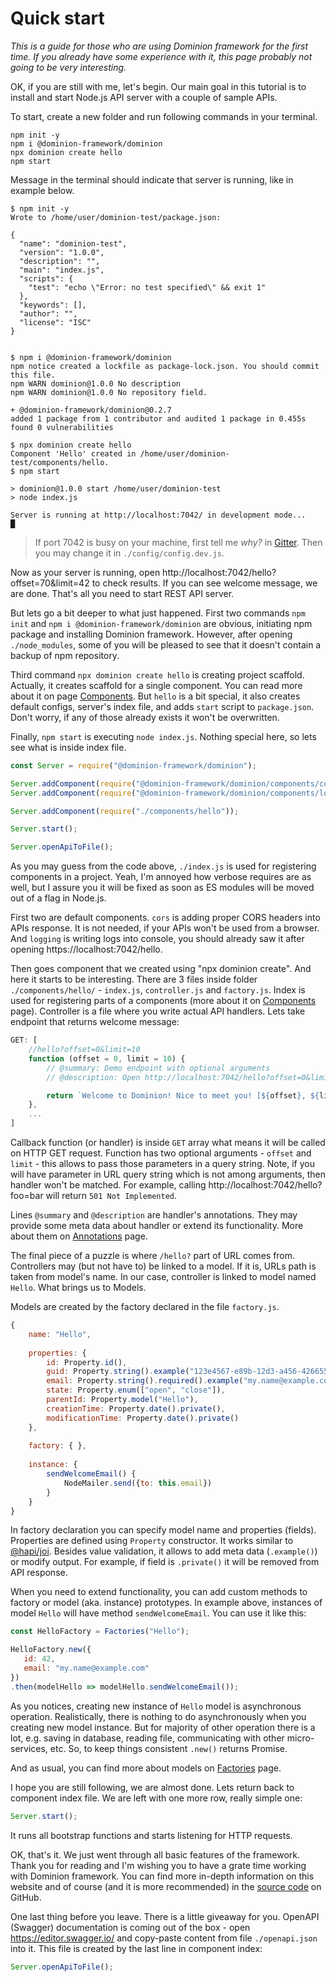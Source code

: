 # Quick start

_This is a guide for those who are using Dominion framework 
for the first time. If you already have some experience with it, 
this page probably not going to be very interesting._

OK, if you are still with me, let's begin. Our main goal in
this tutorial is to install and start Node.js API server with a couple
of sample APIs.

To start, create a new folder and run following commands in 
your terminal.
     
```shell script
npm init -y
npm i @dominion-framework/dominion
npx dominion create hello
npm start

```

Message in the terminal should indicate that server is running, 
like in example below. 

<pre class="terminal" onmouseenter="scroll({top: 1e4 ,behavior: 'smooth'})">
<code><span class="hljs-meta">$</span> <span class="hljs-built_in">npm</span> init -y
Wrote to /home/user/dominion-test/package.json:

{
  "name": "dominion-test",
  "version": "1.0.0",
  "description": "",
  "main": "index.js",
  "scripts": {
    "test": "echo \"Error: no test specified\" && exit 1"
  },
  "keywords": [],
  "author": "",
  "license": "ISC"
}


<span class="hljs-meta">$</span> <span class="hljs-built_in">npm</span> i @dominion-framework/dominion
npm notice created a lockfile as package-lock.json. You should commit this file.
npm WARN dominion@1.0.0 No description
npm WARN dominion@1.0.0 No repository field.

+ @dominion-framework/dominion@0.2.7
added 1 package from 1 contributor and audited 1 package in 0.455s
found <span class="hljs-meta-string">0</span> vulnerabilities

<span class="hljs-meta">$</span> <span class="hljs-built_in">npx</span> dominion create hello
Component 'Hello' created in /home/user/dominion-test/components/hello.
<span class="hljs-meta">$</span> <span class="hljs-built_in">npm</span> start

> dominion@1.0.0 start /home/user/dominion-test
> node index.js

<span class="hljs-meta-string">Server is running at http://localhost:7042/ in development mode...</span>
<span class="hljs-meta-string">&#9608;</span></code>
</pre>

> If port 7042 is busy on your machine, first tell me _why?_ in
> [Gitter](https://gitter.im/dominion-framework/community). Then 
> you may change it in `./config/config.dev.js`. 

Now as your server is running, open 
http://localhost:7042/hello?offset=70&limit=42 to check results. 
If you can see welcome message, we are done. That's all you need to
start REST API server.

But lets go a bit deeper to what just happened. First two commands
`npm init` and `npm i @dominion-framework/dominion` are obvious, 
initiating npm package and installing Dominion framework. However, 
after opening `./node_modules`, some of you will be pleased to see
that it doesn't contain a backup of npm repository.

Third command `npx dominion create hello` is creating project scaffold.
Actually, it creates scaffold for a single component. You can read
more about it on page [Components](/components). But `hello` is 
a bit special, it also creates default configs, server's index file, 
and adds `start` script to `package.json`. Don't worry, if any of 
those already exists it won't be overwritten.

Finally, `npm start` is executing `node index.js`. Nothing special
here, so lets see what is inside index file.

```js
const Server = require("@dominion-framework/dominion");

Server.addComponent(require("@dominion-framework/dominion/components/cors"));
Server.addComponent(require("@dominion-framework/dominion/components/logging"));

Server.addComponent(require("./components/hello"));

Server.start();

Server.openApiToFile();
``` 

As you may guess from the code above, `./index.js` is used for 
registering components in a project. Yeah, I'm annoyed how verbose
requires are as well, but I assure you it will be fixed as soon as
ES modules will be moved out of a flag in Node.js.

First two are default components. `cors` is adding proper CORS headers
into APIs response. It is not needed, if your APIs won't  be used
from a browser. And `logging` is writing logs into console, you should
already saw it after opening https://localhost:7042/hello.

Then goes component that we created using "npx dominion create". 
And here it starts to be interesting. There are 3 files inside 
folder `./components/hello/` - `index.js`, `controller.js` and
`factory.js`. Index is used for registering parts of a components
(more about it on [Components](/components) page). Controller 
is a file where you write actual API handlers. Lets take 
endpoint that returns welcome message:

```js
GET: [
    //hello?offset=0&limit=10
    function (offset = 0, limit = 10) {
        // @summary: Demo endpoint with optional arguments
        // @description: Open http://localhost:7042/hello?offset=0&limit=10 to see results

        return `Welcome to Dominion! Nice to meet you! [${offset}, ${limit}]`;
    },
    ...
]
```  
Callback function (or handler) is inside `GET` array what means it will
be called on HTTP GET request. Function has two optional arguments - 
`offset` and `limit` - this allows to pass those parameters in a query
string. Note, if you will have parameter in URL query string which 
is not among arguments, then handler won't be matched. For example, 
calling http://localhost:7042/hello?foo=bar will return `501 Not Implemented`.

Lines `@summary` and `@description` are handler's annotations. They 
may provide some meta data about handler or extend its functionality.
More about them on [Annotations](/annotations) page.

The final piece of a puzzle is where `/hello?` part of URL comes from.
Controllers may (but not have to) be linked to a model. If it is, 
URLs path is taken from model's name. In our case, controller is
linked to model named `Hello`. What brings us to Models.

Models are created by the factory declared in the file `factory.js`.
```js
{
    name: "Hello",
    
    properties: {
        id: Property.id(),
        guid: Property.string().example("123e4567-e89b-12d3-a456-426655440000"),
        email: Property.string().required().example("my.name@example.com"),
        state: Property.enum(["open", "close"]),
        parentId: Property.model("Hello"),
        creationTime: Property.date().private(),
        modificationTime: Property.date().private()
    },
    
    factory: { },
    
    instance: {
        sendWelcomeEmail() {
            NodeMailer.send({to: this.email})  
        } 
    }
}
```   
In factory declaration you can specify model name and properties (fields).
Properties are defined using `Property` constructor. It works 
similar to [@hapi/joi](https://github.com/hapijs/joi). Besides 
value validation, it allows to add meta data (`.example()`) or 
modify output. For example, if field is `.private()` it will be removed
from API response.

When you need to extend functionality, you can add custom methods to
factory or model (aka. instance) prototypes. In example above, instances 
of model `Hello` will have method `sendWelcomeEmail`. You can use it
like this:
```js
const HelloFactory = Factories("Hello");

HelloFactory.new({
   id: 42,
   email: "my.name@example.com"
})
.then(modelHello => modelHello.sendWelcomeEmail());
```
As you notices, creating new instance of `Hello` model is 
asynchronous operation. Realistically, there is nothing
to do asynchronously when you creating new model instance.
But for majority of other operation there is a lot, e.g. saving 
in database, reading file, communicating with other micro-services, etc.
So, to keep things consistent `.new()` returns Promise.       

And as usual, you can find more about models on [Factories](/factories) page.


I hope you are still following, we are almost done. 
Lets return back to component index file. We are left with one more
row, really simple one: 
```js
Server.start();
```
It runs all bootstrap functions and starts listening for HTTP requests.

OK, that's it. We just went through all basic features of the framework.
Thank you for reading and I'm wishing you to have a grate time working
with Dominion framework. You can find more in-depth information on this
website and of course (and it is more recommended) in the
 [source code](https://github.com/dominion-framework/dominion) on GitHub.
 

One last thing before you leave. There is a little giveaway for you.
OpenAPI (Swagger) documentation is coming out of the box -
open https://editor.swagger.io/ and copy-paste content from 
file `./openapi.json` into it. This file is created by the last 
line in component index:

```js
Server.openApiToFile();
```  

